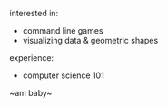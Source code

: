 interested in:
- command line games
- visualizing data & geometric shapes

experience:
- computer science 101

~am baby~
